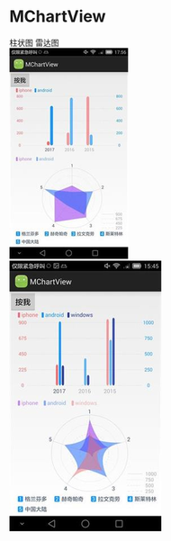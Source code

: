 # MChartView
柱状图 雷达图<br/>
![image1](https://github.com/mrzsomecode/MChartView/raw/master/image1.jpeg)
<br/>
![image2](https://github.com/mrzsomecode/MChartView/raw/master/image2.jpeg)
